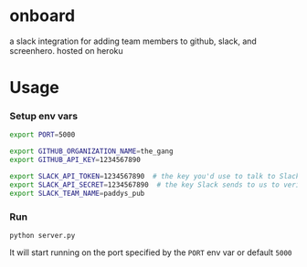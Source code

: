 # onboard
a slack integration for adding team members to github, slack, and screenhero. hosted on heroku


# Usage

### Setup env vars

```bash
export PORT=5000

export GITHUB_ORGANIZATION_NAME=the_gang
export GITHUB_API_KEY=1234567890

export SLACK_API_TOKEN=1234567890  # the key you'd use to talk to Slack API
export SLACK_API_SECRET=1234567890  # the key Slack sends to us to verify it's really Slack
export SLACK_TEAM_NAME=paddys_pub
```

### Run

`python server.py` 

It will start running on the port specified by the `PORT` env var or default `5000`
